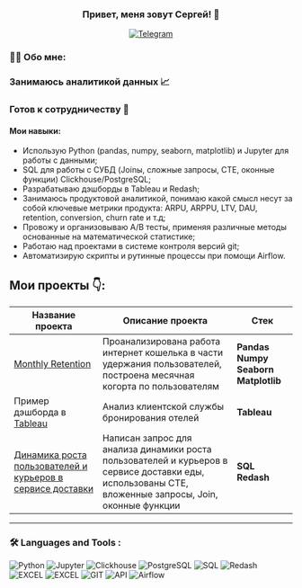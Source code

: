 

### <p align="center">Привет, меня зовут Сергей! 👋</p>

<div align="center">

  <a href="">[![Telegram](https://img.shields.io/badge/-Telegram-27A7E7?style=for-the-badge&logo=telegram)](https://t.me/Pastukhov99)</a>

</div>

### :man_technologist: Обо мне:
### Занимаюсь аналитикой данных 📈
### Готов к сотрудничеству 🤝
#### Мои навыки:
<ul>
<li>Использую Python (pandas, numpy, seaborn, matplotlib) и Jupyter для работы с данными;
<li>SQL для работы с СУБД (Joinы, сложные запросы, CTE, оконные функции) Clickhouse/PostgreSQL;
<li>Разрабатываю дэшборды в Tableau и Redash;
<li>Занимаюсь продуктовой аналитикой, понимаю какой смысл несут за собой ключевые метрики продукта: ARPU, ARPPU, LTV, DAU, retention, conversion, churn rate и т.д;
<li>Провожу и организовываю А/В тесты, применяя различные методы основанные на математической статистике;
<li>Работаю над проектами в системе контроля версий git;
<li>Автоматизирую скрипты и рутинные процессы при помощи Airflow.
</ul>



## Мои проекты 👇:

|Название проекта| Описание проекта| Стек|
|----------------|-----------------|-----|
|[Monthly Retention](https://github.com/pastukhov99/Cohort_analysis)|Проанализирована работа интернет кошелька в части удержания пользователей, построена месячная когорта по пользователям|**Pandas** **Numpy** **Seaborn** **Matplotlib**|
|Пример дэшборда в [Tableau](https://public.tableau.com/app/profile/sergey.pastukhov/viz/1stProject-Analysisofthecustomersupportservice/Dashboard1)|Анализ клиентской службы бронирования отелей|**Tableau**|
|[Динамика роста пользователей и курьеров в сервисе доставки](https://github.com/pastukhov99/Dynamics_users_and_couriers/tree/main)|Написан запрос для анализа динамики роста пользователей и курьеров в сервисе доставки еды, использованы CTE, вложенные запросы, Join, оконные функции|**SQL** **Redash**|
<hr>

###  🛠️ Languages and Tools :  



![Python](https://img.shields.io/badge/-Python-FFF?style=for-the-badge&logo=python)
![Jupyter](https://img.shields.io/badge/-Jupyter_Notebook-FFF?style=for-the-badge&logo=Jupyter)
![Clickhouse](https://img.shields.io/badge/-Clickhouse-FFF?style=for-the-badge&logo=Clickhouse)
![PostgreSQL](https://img.shields.io/badge/-PostgreSQL-FFF?style=for-the-badge&logo=PostgreSQL)
![SQL](https://img.shields.io/badge/-SQL-00A4EF?style=for-the-badge&logo=SQL)
![Redash](https://img.shields.io/badge/-Redash-E44D26?style=for-the-badge&logo=Redash)
![EXCEL](https://img.shields.io/badge/-EXCEL-FF?style=for-the-badge&logo=EXCEL)
![EXCEL](https://img.shields.io/badge/-Google_Sheets-FFF?style=for-the-badge&logo=GoogleSheets)
![GIT](https://img.shields.io/badge/-GIT-FFF?style=for-the-badge&logo=GIT)
![API](https://img.shields.io/badge/-API-FF6600?style=for-the-badge&logo=API)
![Airflow](https://img.shields.io/badge/-Airflow-77DDE7?style=for-the-badge&logo=AIRFLOW)
